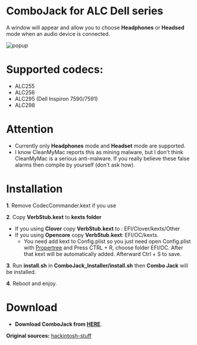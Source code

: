 # **ComboJack for ALC Dell series**

A window will appear and allow you to choose **Headphones** or **Headsed** mode when an audio device is connected.


![popup](https://user-images.githubusercontent.com/92006941/141351074-7b03cd61-ea71-49e9-8d82-89a9d414cc64.png)


# **Supported codecs:**

+ ALC255
+ ALC256
+ ALC295 (Dell Inspiron 7590/7591)
+ ALC298

# Attention

+ Currently only **Headphones** mode and **Headset** mode are supported.
+ I know CleanMyMac reports this as mining malware, but I don't think CleanMyMac is a serious anti-malware. If you really believe these false alarms then compile by yourself (don't ask how).

# **Installation**

**1**. Remove CodecCommander.kext if you use

**2**. Copy **VerbStub.kext** to **kexts folder**

   - If you using **Clover** copy **VerbStub.kext** to : EFI/Clover/kexts/Other
   - If you using **Opencore** copy **VerbStub.kext**: EFI/OC/kexts. 
      + You need add kext to Config.plist so you just need open Config.plist with [Propertree](https://github.com/corpnewt/ProperTree) and Press CTRL + R, choose folder EFI/OC. After that kext will be automatically added. Afterward Ctrl + S to save.

**3**. Run **install.sh** in **ComboJack_Installer/install.sh** then **Combo Jack** will be installed.

**4**. Reboot and enjoy.

# **Download**

- **Download ComboJack from [HERE](https://github.com/HowNeft/ComboJack/releases/tag/Release)**.


**Original sources:** [hackintosh-stuff](https://github.com/hackintosh-stuff/ComboJack)
